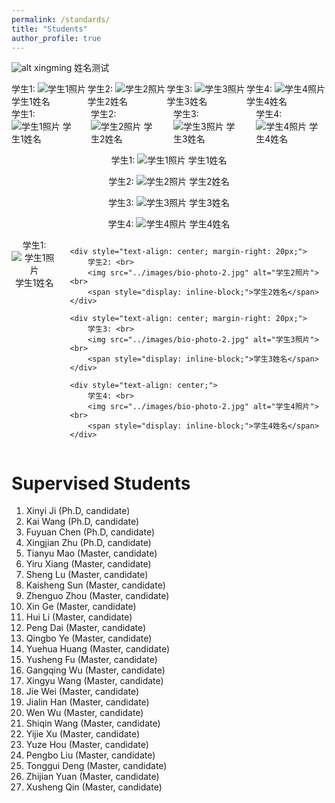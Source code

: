 ```yaml
---
permalink: /standards/
title: "Students"
author_profile: true
---
```


![alt xingming](../images/bio-photo-2.jpg "xingming")
姓名测试

<div style="display: flex; justify-content: space-between;">
    <div>学生1: <img src="../images/bio-photo-2.jpg" alt="学生1照片"> 学生1姓名</div>
    <div>学生2: <img src="../images/bio-photo-2.jpg" alt="学生2照片"> 学生2姓名</div>
    <div>学生3: <img src="../images/bio-photo-2.jpg" alt="学生3照片"> 学生3姓名</div>
    <div>学生4: <img src="../images/bio-photo-2.jpg" alt="学生4照片"> 学生4姓名</div>
</div>


<div style="display: flex; justify-content: space-between;">
    <div style="margin-right: 20px;">学生1: <img src="../images/bio-photo-2.jpg" alt="学生1照片"> 学生1姓名</div>
    <div style="margin-right: 20px;">学生2: <img src="../images/bio-photo-2.jpg" alt="学生2照片"> 学生2姓名</div>
    <div style="margin-right: 20px;">学生3: <img src="../images/bio-photo-2.jpg" alt="学生3照片"> 学生3姓名</div>
    <div>学生4: <img src="../images/bio-photo-2.jpg" alt="学生4照片"> 学生4姓名</div>
</div>




<p align="center">学生1: <img src="../images/bio-photo-2.jpg" alt="学生1照片"> 学生1姓名</p>
<p align="center">学生2: <img src="../images/bio-photo-2.jpg" alt="学生2照片"> 学生2姓名</p>
<p align="center">学生3: <img src="../images/bio-photo-2.jpg" alt="学生3照片"> 学生3姓名</p>
<p align="center">学生4: <img src="../images/bio-photo-2.jpg" alt="学生4照片"> 学生4姓名</p>



<div style="display: flex; justify-content: space-between;">
    <div style="text-align: center; margin-right: 20px;">
        学生1: <br>
        <img src="../images/bio-photo-2.jpg" alt="学生1照片"> <br>
        <span style="display: inline-block;">学生1姓名</span>
    </div>
    
    <div style="text-align: center; margin-right: 20px;">
        学生2: <br>
        <img src="../images/bio-photo-2.jpg" alt="学生2照片"> <br>
        <span style="display: inline-block;">学生2姓名</span>
    </div>
    
    <div style="text-align: center; margin-right: 20px;">
        学生3: <br>
        <img src="../images/bio-photo-2.jpg" alt="学生3照片"> <br>
        <span style="display: inline-block;">学生3姓名</span>
    </div>
    
    <div style="text-align: center;">
        学生4: <br>
        <img src="../images/bio-photo-2.jpg" alt="学生4照片"> <br>
        <span style="display: inline-block;">学生4姓名</span>
    </div>
</div>





Supervised Students 
======

1. Xinyi Ji (Ph.D, candidate)
1. Kai Wang (Ph.D, candidate)
1. Fuyuan Chen (Ph.D, candidate)
1. Xingjian Zhu (Ph.D, candidate)
1. Tianyu Mao (Master, candidate)
1. Yiru Xiang (Master, candidate)
1. Sheng Lu (Master, candidate)
1. Kaisheng Sun (Master, candidate)
1. Zhenguo Zhou (Master, candidate)
1. Xin Ge (Master, candidate)
1. Hui Li (Master, candidate)
1. Peng Dai (Master, candidate)
1. Qingbo Ye (Master, candidate)
1. Yuehua Huang (Master, candidate)
1. Yusheng Fu (Master, candidate)
1. Gangqing Wu (Master, candidate)
1. Xingyu Wang (Master, candidate)
1. Jie Wei (Master, candidate)
1. Jialin Han (Master, candidate)
1. Wen Wu (Master, candidate)
1. Shiqin Wang (Master, candidate)
1. Yijie Xu (Master, candidate)
1. Yuze Hou (Master, candidate)
1. Pengbo Liu (Master, candidate)
1. Tonggui Deng (Master, candidate)
1. Zhijian Yuan (Master, candidate)
1. Xusheng Qin (Master, candidate)




